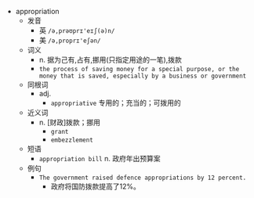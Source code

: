 - appropriation
  - 发音
    - 英 `/ə,prəʊprɪ'eɪʃ(ə)n/`
    - 美 `/ə,proprɪ'eʃən/`
  - 词义
    - n. 据为己有,占有,挪用(只指定用途的一笔),拨款
    - `the process of saving money for a special purpose, or the money that is saved, especially by a business or government`
  - 同根词
    - adj.
      - `appropriative` 专用的；充当的；可拨用的
  - 近义词
    - n. [财政]拨款；挪用
      - `grant`
      - `embezzlement`
  - 短语
    - `appropriation bill` n. 政府年出预算案 
  - 例句
    - `The government raised defence appropriations by 12 percent.`
      - 政府将国防拨款提高了12%。

